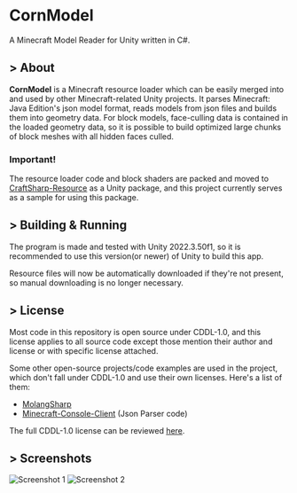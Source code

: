 # CornModel
A Minecraft Model Reader for Unity written in C#.

## > About
__CornModel__ is a Minecraft resource loader which can be easily merged into and used by other Minecraft-related Unity projects. It parses Minecraft: Java Edition's json model format, reads models from json files and builds them into geometry data. For block models, face-culling data is contained in the loaded geometry data, so it is possible to build optimized large chunks of block meshes with all hidden faces culled.
### Important!
The resource loader code and block shaders are packed and moved to [CraftSharp-Resource](https://github.com/DevBobcorn/CraftSharp-Resource) as a Unity package, and this project currently serves as a sample for using this package.

## > Building & Running
The program is made and tested with Unity 2022.3.50f1, so it is recommended to use this version(or newer) of Unity to build this app.

Resource files will now be automatically downloaded if they're not present, so manual downloading is no longer necessary.

## > License
Most code in this repository is open source under CDDL-1.0, and this license applies to all source code except those mention their author and license or with specific license attached.

Some other open-source projects/code examples are used in the project, which don't fall under CDDL-1.0 and use their own licenses. Here's a list of them:
* [MolangSharp](https://github.com/ConcreteMC/MolangSharp)
* [Minecraft-Console-Client](https://github.com/MCCTeam/Minecraft-Console-Client) (Json Parser code)

The full CDDL-1.0 license can be reviewed [here](http://opensource.org/licenses/CDDL-1.0).

## > Screenshots
![Screenshot 1](https://s2.loli.net/2022/10/24/8vzrXcRkGHWNI2L.png)
![Screenshot 2](https://s2.loli.net/2022/12/06/1A7fpaGYJtgKwsX.png)